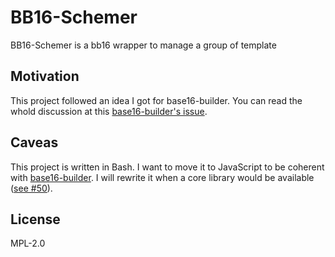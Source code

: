 # BB16-Schemer

BB16-Schemer is a bb16 wrapper to manage a group of template

## Motivation

This project followed an idea I got for base16-builder. You can read the whold discussion at this [base16-builder's issue](https://github.com/alexbooker/base16-builder/issues/20).

## Caveas

This project is written in Bash. I want to move it to JavaScript to be coherent with [base16-builder](https://github.com/alexbooker/base16-builder). I will rewrite it when a core library would be available ([see #50](https://github.com/alexbooker/base16-builder/issues/50)).

## License

MPL-2.0
